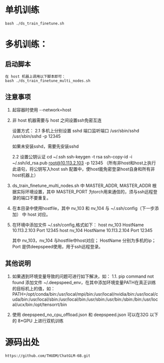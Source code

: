 # 单机训练
    bash ./ds_train_finetune.sh


# 多机训练：
## 启动脚本
    在 host 机器上调用以下脚本即可：
    bash ./ds_train_finetune_multi_nodes.sh

## 注意事项
1. 起容器时使用 --network=host

2. 非 host 机器需要与 host 之间设置ssh免密互连

    设置方式：
    2.1 多机上分别设置 sshd 端口监听端口
    /usr/sbin/sshd
    /usr/sbin/sshd -p 12345

    如果未安装sshd，需要先安装sshd

    2.2 设置公钥认证
    cd ~/.ssh
    ssh-keygen -t rsa
    ssh-copy-id -i ~/.ssh/id_rsa.pub root@10.113.2.103 -p 12345 （所有非host和host上执行此语句，将公钥写入host ssh 配置中，使host能免密登录host自身和所有非host机器上）

3. ds_train_finetune_multi_nodes.sh 中 MASTER_ADDR, MASTER_ADDR 根据实际环境设置，其中 MASTER_PORT 为torch用来通信的，须与ssh远程登录的端口不要重复。

4. 在本目录中使用hostfile，其中 nv_103 和 nv_104 与 ~/.ssh/config（下一步添加） 中 host 对应。

5. 在环境中添加文件 ~/.ssh/config,格式如下：
    host nv_103
        HostName 10.113.2.103
        Port 12345
    host nv_104
        HostName 10.113.2.104
        Port 12345

    其中 nv_103，nv_104 与hostfile中host对应；
         HostName 分别为多机的ip；
         Port 是供deepspeed使用，用于ssh远程登录。

## 其他说明
1. 如果遇到环境变量导致的问题可进行如下解决，如：
    1.1. pip command not found
    添加文件 ~/.deepspeed_env，在其中添加环境变量PATH在真正训练的目标机上的值，如：PATH=/opt/conda/bin:/usr/local/mpi/bin:/usr/local/nvidia/bin:/usr/local/cuda/bin:/usr/local/sbin:/usr/local/bin:/usr/sbin:/usr/bin:/sbin:/bin:/usr/local/ucx/bin:/opt/tensorrt/bin

2. 使用 deepspeed_no_cpu_offload.json 和 deepspeed.json 可以在32G 以下的 8*GPU 上进行双机训练

# 源码出处
    https://github.com/THUDM/ChatGLM-6B.git